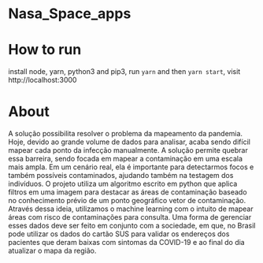# Nasa_Space_apps

# How to run

install node, yarn, python3 and pip3, run `yarn` and then `yarn start`, visit http://localhost:3000

# About

A solução possibilita resolver o problema da mapeamento da pandemia. Hoje, devido ao grande volume de dados para analisar, acaba sendo difícil mapear cada ponto da infecção manualmente. A solução permite quebrar essa barreira, sendo focada em mapear a contaminação em uma escala mais ampla. Em um cenário real, ela é importante para detectarmos focos e também possíveis contaminados, ajudando também na testagem dos indivíduos.
O projeto utiliza um algoritmo escrito em python que aplica filtros em uma imagem para destacar as áreas de contaminação baseado no conhecimento prévio de um ponto geográfico vetor de contaminação.
Através dessa ideia, utilizamos o machine learning com o intuito de mapear áreas com risco de contaminações para consulta. Uma forma de gerenciar esses dados deve ser feito em conjunto com a sociedade, em que, no Brasil pode utilizar os dados do cartão SUS para validar os endereços dos pacientes que deram baixas com sintomas da COVID-19 e ao final do dia atualizar o mapa da região.
